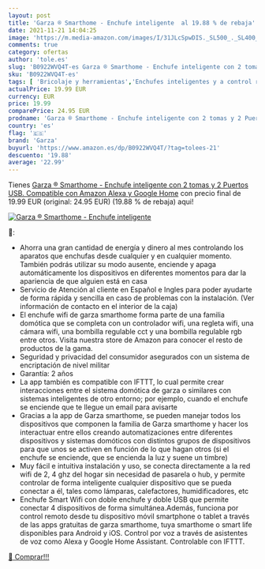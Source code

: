```yaml
---
layout: post
title: 'Garza ® Smarthome - Enchufe inteligente  al 19.88 % de rebaja'
date: 2021-11-21 14:04:25
image: 'https://m.media-amazon.com/images/I/31JLcSpwDIS._SL500_._SL400_.jpg'
comments: true
category: ofertas
author: 'tole.es'
slug: 'B0922WVQ4T-es Garza ® Smarthome - Enchufe inteligente con 2 tomas y 2...'
sku: 'B0922WVQ4T-es'
tags: [ 'Bricolaje y herramientas','Enchufes inteligentes y a control remoto','Enchufes y accesorios','Instalación eléctrica','alexa','enchufe','garza','google','home','inteligente', ]
actualPrice: 19.99 EUR
currency: EUR
price: 19.99
comparePrice: 24.95 EUR
prodname: 'Garza ® Smarthome - Enchufe inteligente con 2 tomas y 2 Puertos USB. Compatible con Amazon Alexa y Google Home'
country: 'es'
flag: '🇪🇸'
brand: 'Garza'
buyurl: 'https://www.amazon.es/dp/B0922WVQ4T/?tag=tolees-21'
descuento: '19.88'
average: '22.99'
---
```


Tienes [Garza ® Smarthome - Enchufe inteligente con 2 tomas y 2 Puertos USB. Compatible con Amazon Alexa y Google Home](https://www.amazon.es/dp/B0922WVQ4T/?tag=tolees-21) con precio final de  19.99 EUR (original: 24.95 EUR) (19.88 %  de rebaja) aqui!

[![Garza ® Smarthome - Enchufe inteligente ](https://m.media-amazon.com/images/I/31JLcSpwDIS._SL500_._SL400_.jpg)](https://www.amazon.es/dp/B0922WVQ4T/?tag=tolees-21)

🔎:

- Ahorra una gran cantidad de energía y dinero al mes controlando los aparatos que enchufas desde cualquier y en cualquier momento. También podrás utilizar su modo ausente, enciende y apaga automáticamente los dispositivos en diferentes momentos para dar la apariencia de que alguien está en casa
- Servicio de Atención al cliente en Español e Ingles para poder ayudarte de forma rápida y sencilla en caso de problemas con la instalación. (Ver información de contacto en el interior de la caja)
- El enchufe wifi de garza smarthome forma parte de una familia domótica que se completa con un controlador wifi, una regleta wifi, una cámara wifi, una bombilla regulable cct y una bombilla regulable rgb entre otros. Visita nuestra store de Amazon para conocer el resto de productos de la gama.
- Seguridad y privacidad del consumidor asegurados con un sistema de encriptación de nivel militar
- Garantía: 2 años
- La app también es compatible con IFTTT, lo cual permite crear interacciones entre el sistema domótica de garza o similares con sistemas inteligentes de otro entorno; por ejemplo, cuando el enchufe se enciende que te llegue un email para avisarte
- Gracias a la app de Garza smarthome, se pueden manejar todos los dispositivos que componen la familia de Garza smarthome y hacer los interactuar entre ellos creando automatizaciones entre diferentes dispositivos y sistemas domóticos con distintos grupos de dispositivos para que unos se activen en función de lo que hagan otros (si el enchufe se enciende, que se encienda la luz y suene un timbre)
- Muy fácil e intuitiva instalación y uso, se conecta directamente a la red wifi de 2, 4 ghz del hogar sin necesidad de pasarela o hub, y permite controlar de forma inteligente cualquier dispositivo que se pueda conectar a él, tales como lámparas, calefactores, humidificadores, etc
- Enchufe Smart Wifi con doble enchufe y doble USB que permite conectar 4 dispositivos de forma simultánea.Además, funciona por control remoto desde tu dispositivo móvil smartphone o tablet a través de las apps gratuitas de garza smarthome, tuya smarthome o smart life disponibles para Android y iOS. Control por voz a través de asistentes de voz como Alexa y Google Home Assistant. Controlable con IFTTT.

[🛒 Comprar!!!](https://www.amazon.es/dp/B0922WVQ4T/?tag=tolees-21)
